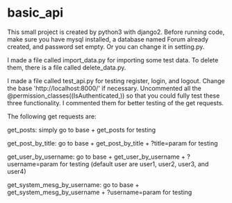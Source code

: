 # basic_api

This small project is created by python3 with django2. Before running code, make sure you have mysql installed, a database named Forum already created, and password set empty. Or you can change it in setting.py.

I made a file called import_data.py for importing some test data. To delete them, there is a file called delete_data.py.

I made a file called test_api.py for testing register, login, and logout. Change the base 'http://localhost:8000/' if necessary. Uncommented all the @permission_classes((IsAuthenticated,)) so that you could fully test these three functionality. I commented them for better testing of the get requests.

The following get requests are:

get_posts: simply go to base + get_posts for testing

get_post_by_title: go to base + get_post_by_title + ?title=param for testing

get_user_by_username: go to base + get_user_by_username + ?username=param for testing (default user are user1, user2, user3, and user4)

get_system_mesg_by_username: go to base + get_system_mesg_by_username + ?username=param for testing